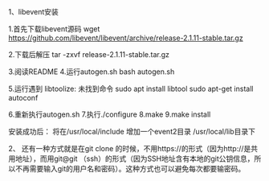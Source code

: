 1、libevent安装

1.首先下载libevent源码
wget https://github.com/libevent/libevent/archive/release-2.1.11-stable.tar.gz

2.下载后解压
tar -zxvf release-2.1.11-stable.tar.gz

3.阅读README
4.运行autogen.sh
bash autogen.sh

5.运行遇到 libtoolize: 未找到命令
sudo apt install libtool
sudo apt-get install autoconf

6.重新执行autogen.sh
7.执行./configure
8.make
9.make install

安装成功后：
将在/usr/local/include 增加一个event2目录
/usr/local/lib目录下

2、
  还有一种方式就是在git clone 的时候，不用https://的形式（因为http://是共用地址），而用git@git （ssh）的形式（因为SSH地址含有本地的git公钥信息，所以不再需要输入git的用户名和密码）。这种方式也可以避免每次都要输密码。
